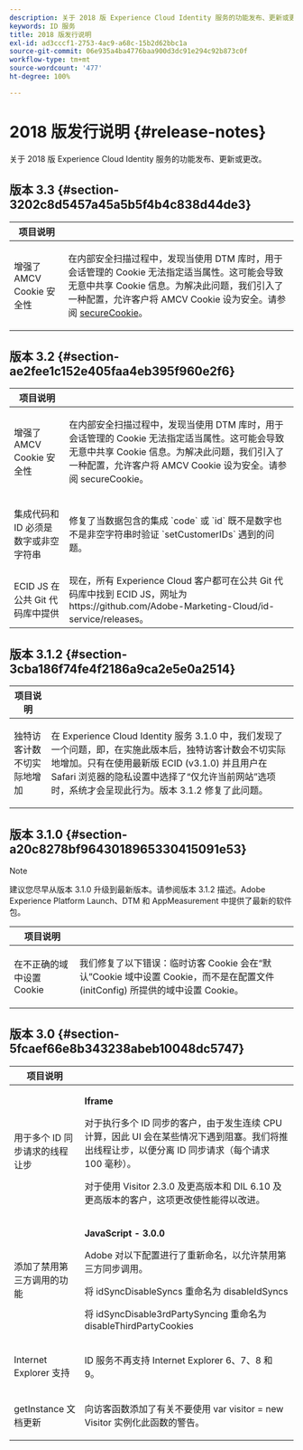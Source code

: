 ```yaml
---
description: 关于 2018 版 Experience Cloud Identity 服务的功能发布、更新或更改。
keywords: ID 服务
title: 2018 版发行说明
exl-id: ad3cccf1-2753-4ac9-a68c-15b2d62bbc1a
source-git-commit: 06e935a4ba4776baa900d3dc91e294c92b873c0f
workflow-type: tm+mt
source-wordcount: '477'
ht-degree: 100%

---
```


# 2018 版发行说明 {#release-notes}

关于 2018 版 Experience Cloud Identity 服务的功能发布、更新或更改。

## 版本 3.3 {#section-3202c8d5457a45a5b5f4b4c838d44de3}

<table id="table_201417BD540E4EE69911AABE9BF77509"> 
 <thead> 
  <tr> 
   <th colname="col1" class="entry"> 项目说明 </th> 
   <th colname="col2" class="entry"> </th> 
  </tr>
 </thead>
 <tbody> 
  <tr> 
   <td colname="col1"> <p>增强了 AMCV Cookie 安全性 </p> </td> 
   <td colname="col2"> <p>在内部安全扫描过程中，发现当使用 DTM 库时，用于会话管理的 Cookie 无法指定适当属性。这可能会导致无意中共享 Cookie 信息。为解决此问题，我们引入了一种配置，允许客户将 AMCV Cookie 设为安全。请参阅 <a href="/help/library/function-vars/securecookie.md" format="https" scope="external">secureCookie</a>。 </p> </td> 
  </tr> 
 </tbody> 
</table>

## 版本 3.2 {#section-ae2fee1c152e405faa4eb395f960e2f6}

<table id="table_6546F5C74E4742E4B5E9793BCEAB66FA"> 
 <thead> 
  <tr> 
   <th colname="col1" class="entry"> 项目说明 </th> 
   <th colname="col2" class="entry"> </th> 
  </tr>
 </thead>
 <tbody> 
  <tr> 
   <td colname="col1"> <p>增强了 AMCV Cookie 安全性 </p> </td> 
   <td colname="col2"> <p>在内部安全扫描过程中，发现当使用 DTM 库时，用于会话管理的 Cookie 无法指定适当属性。这可能会导致无意中共享 Cookie 信息。为解决此问题，我们引入了一种配置，允许客户将 AMCV Cookie 设为安全。请参阅 secureCookie。 </p> </td> 
  </tr> 
  <tr> 
   <td colname="col1"> <p>集成代码和 ID 必须是数字或非空字符串 </p> </td> 
   <td colname="col2"> <p>修复了当数据包含的集成 `code` 或 `id` 既不是数字也不是非空字符串时验证 `setCustomerIDs` 遇到的问题。 </p> </td> 
  </tr> 
  <tr> 
   <td colname="col1"> ECID JS 在公共 Git 代码库中提供 </td> 
   <td colname="col2"> 现在，所有 Experience Cloud 客户都可在公共 Git 代码库中找到 ECID JS，网址为 https://github.com/Adobe-Marketing-Cloud/id-service/releases。 </td> 
  </tr> 
 </tbody> 
</table>

## 版本 3.1.2 {#section-3cba186f74fe4f2186a9ca2e5e0a2514}

<table id="table_9FA4E20C996746A2A4219C9A0F759AD1"> 
 <thead> 
  <tr> 
   <th colname="col1" class="entry"> 项目说明 </th> 
   <th colname="col2" class="entry"> </th> 
  </tr>
 </thead>
 <tbody> 
  <tr> 
   <td colname="col1"> <p>独特访客计数不切实际地增加 </p> </td> 
   <td colname="col2"> <p>在 Experience Cloud Identity 服务 3.1.0 中，我们发现了一个问题，即，在实施此版本后，独特访客计数会不切实际地增加。只有在使用最新版 ECID (v3.1.0) 并且用户在 Safari 浏览器的隐私设置中选择了“仅允许当前网站”选项时，系统才会呈现此行为。版本 3.1.2 修复了此问题。 </p> </td> 
  </tr> 
 </tbody> 
</table>

## 版本 3.1.0 {#section-a20c8278bf9643018965330415091e53}

>[!NOTE]
>
>建议您尽早从版本 3.1.0 升级到最新版本。请参阅版本 3.1.2 描述。Adobe Experience Platform Launch、DTM 和 AppMeasurement 中提供了最新的软件包。

<table id="table_512039AFC4D34038B8F116B71EEEE7F6"> 
 <thead> 
  <tr> 
   <th colname="col1" class="entry"> 项目说明 </th> 
   <th colname="col2" class="entry"> </th> 
  </tr>
 </thead>
 <tbody> 
  <tr> 
   <td colname="col1"> <p>在不正确的域中设置 Cookie </p> </td> 
   <td colname="col2"> <p>我们修复了以下错误：临时访客 Cookie 会在“默认”Cookie 域中设置 Cookie，而不是在配置文件 (initConfig) 所提供的域中设置 Cookie。 </p> </td> 
  </tr> 
 </tbody> 
</table>

## 版本 3.0 {#section-5fcaef66e8b343238abeb10048dc5747}

<table id="table_7E9224D6CC924A2DB5119171C9DC5443"> 
 <thead> 
  <tr> 
   <th colname="col1" class="entry"> 项目说明 </th> 
   <th colname="col2" class="entry"> </th> 
  </tr>
 </thead>
 <tbody> 
  <tr> 
   <td colname="col1"> <p>用于多个 ID 同步请求的线程让步 </p> </td> 
   <td colname="col2"> <p><b>Iframe</b> </p> <p>对于执行多个 ID 同步的客户，由于发生连续 CPU 计算，因此 UI 会在某些情况下遇到阻塞。我们将推出线程让步，以便分离 ID 同步请求（每个请求 100 毫秒）。 </p> <p>对于使用 Visitor 2.3.0 及更高版本和 DIL 6.10 及更高版本的客户，这项更改使性能得以改进。 </p> </td> 
  </tr> 
  <tr> 
   <td colname="col1"> 添加了禁用第三方调用的功能 </td> 
   <td colname="col2"> <p><b>JavaScript - 3.0.0</b> </p> <p>Adobe 对以下配置进行了重新命名，以允许禁用第三方同步调用。 </p> <p>将 idSyncDisableSyncs 重命名为 disableIdSyncs </p> <p>将 idSyncDisable3rdPartySyncing 重命名为 disableThirdPartyCookies </p> </td> 
  </tr> 
  <tr> 
   <td colname="col1"> <p>Internet Explorer 支持 </p> </td> 
   <td colname="col2"> <p>ID 服务不再支持 Internet Explorer 6、7、8 和 9。 </p> </td> 
  </tr> 
  <tr> 
   <td colname="col1"> <p>getInstance 文档更新 </p> </td> 
   <td colname="col2"> <p>向访客函数添加了有关不要使用 var visitor = new Visitor 实例化此函数的警告。 </p> </td> 
  </tr> 
 </tbody> 
</table>
